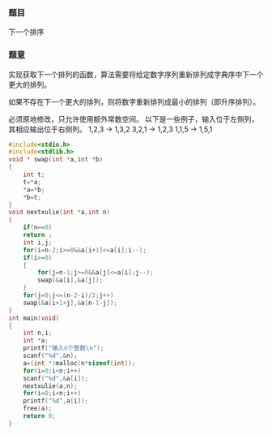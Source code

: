 ### 题目
下一个排序
### 题意
实现获取下一个排列的函数，算法需要将给定数字序列重新排列成字典序中下一个更大的排列。

如果不存在下一个更大的排列，则将数字重新排列成最小的排列（即升序排列）。

必须原地修改，只允许使用额外常数空间。
以下是一些例子，输入位于左侧列，其相应输出位于右侧列。
1,2,3 → 1,3,2
3,2,1 → 1,2,3
1,1,5 → 1,5,1
~~~ c
#include<stdio.h>
#include<stdlib.h> 
void * swap(int *a,int *b)
{
	int t;
	t=*a;
	*a=*b;
	*b=t;
}
void nextxulie(int *a,int n)
{
	if(n==0)
	return ;
	int i,j;
	for(i=n-2;i>=0&&a[i+1]<=a[i];i--);
	if(i>=0)
	{
		for(j=n-1;j>=0&&a[j]<=a[i];j--);
		swap(&a[i],&a[j]);
	}
	for(j=0;j<=(n-2-i)/2;j++)
	swap(&a[i+1+j],&a[n-1-j]);
}
int main(void)
{
	int n,i;
	int *a;
	printf("输入n个整数\n");
	scanf("%d",&n);
	a=(int *)malloc(n*sizeof(int));
	for(i=0;i<n;i++)
	scanf("%d",&a[i]);
	nextxulie(a,n);
	for(i=0;i<n;i++)
	printf("%d",a[i]);
	free(a);
	return 0;
}
~~~
